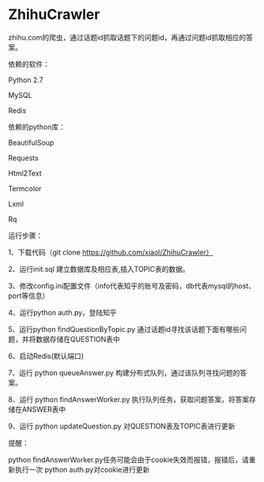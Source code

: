 # ZhihuCrawler
zhihu.com的爬虫，通过话题id抓取话题下的问题id，再通过问题id抓取相应的答案。

依赖的软件：

Python 2.7

MySQL

Redis

依赖的python库：

BeautifulSoup

Requests

Html2Text

Termcolor

Lxml

Rq

运行步骤：

1、下载代码（git clone https://github.com/xiaol/ZhihuCrawler）

2、运行init.sql 建立数据库及相应表,插入TOPIC表的数据。

3、修改config.ini配置文件（info代表知乎的账号及密码，db代表mysql的host、port等信息）

4、运行python auth.py，登陆知乎

5、运行python findQuestionByTopic.py  通过话题id寻找该话题下面有哪些问题，并将数据存储在QUESTION表中

6、启动Redis(默认端口)

7、运行 python queueAnswer.py 构建分布式队列，通过该队列寻找问题的答案。

8、运行 python findAnswerWorker.py 执行队列任务，获取问题答案，将答案存储在ANSWER表中

9、运行 python updateQuestion.py 对QUESTION表及TOPIC表进行更新

提醒：

python findAnswerWorker.py任务可能会由于cookie失效而报错，报错后，请重新执行一次 python auth.py对cookie进行更新
